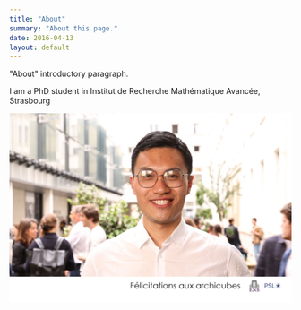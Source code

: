 ```yaml
---
title: "About"
summary: "About this page."
date: 2016-04-13
layout: default
---
```


"About" introductory paragraph.

I am a PhD student in Institut de Recherche Mathématique Avancée, Strasbourg

![Researcher Portrait](assets/images/Borne1_0086.jpg "Hao Fu")
